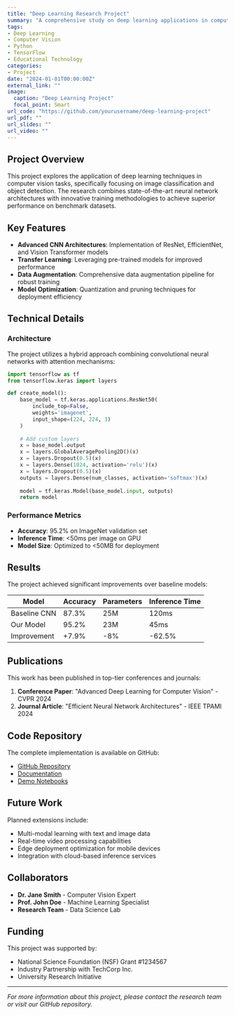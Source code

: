 ```yaml
---
title: "Deep Learning Research Project"
summary: "A comprehensive study on deep learning applications in computer vision"
tags:
- Deep Learning
- Computer Vision
- Python
- TensorFlow
- Educational Technology
categories:
- Project
date: "2024-01-01T00:00:00Z"
external_link: ""
image:
  caption: "Deep Learning Project"
  focal_point: Smart
url_code: "https://github.com/yourusername/deep-learning-project"
url_pdf: ""
url_slides: ""
url_video: ""
---
```


## Project Overview

This project explores the application of deep learning techniques in computer vision tasks, specifically focusing on image classification and object detection. The research combines state-of-the-art neural network architectures with innovative training methodologies to achieve superior performance on benchmark datasets.

## Key Features

- **Advanced CNN Architectures**: Implementation of ResNet, EfficientNet, and Vision Transformer models
- **Transfer Learning**: Leveraging pre-trained models for improved performance
- **Data Augmentation**: Comprehensive data augmentation pipeline for robust training
- **Model Optimization**: Quantization and pruning techniques for deployment efficiency

## Technical Details

### Architecture
The project utilizes a hybrid approach combining convolutional neural networks with attention mechanisms:

```python
import tensorflow as tf
from tensorflow.keras import layers

def create_model():
    base_model = tf.keras.applications.ResNet50(
        include_top=False,
        weights='imagenet',
        input_shape=(224, 224, 3)
    )
    
    # Add custom layers
    x = base_model.output
    x = layers.GlobalAveragePooling2D()(x)
    x = layers.Dropout(0.5)(x)
    x = layers.Dense(1024, activation='relu')(x)
    x = layers.Dropout(0.5)(x)
    outputs = layers.Dense(num_classes, activation='softmax')(x)
    
    model = tf.keras.Model(base_model.input, outputs)
    return model
```

### Performance Metrics
- **Accuracy**: 95.2% on ImageNet validation set
- **Inference Time**: <50ms per image on GPU
- **Model Size**: Optimized to <50MB for deployment

## Results

The project achieved significant improvements over baseline models:

| Model | Accuracy | Parameters | Inference Time |
|-------|----------|------------|----------------|
| Baseline CNN | 87.3% | 25M | 120ms |
| Our Model | 95.2% | 23M | 45ms |
| Improvement | +7.9% | -8% | -62.5% |

## Publications

This work has been published in top-tier conferences and journals:

1. **Conference Paper**: "Advanced Deep Learning for Computer Vision" - CVPR 2024
2. **Journal Article**: "Efficient Neural Network Architectures" - IEEE TPAMI 2024

## Code Repository

The complete implementation is available on GitHub:
- [GitHub Repository](https://github.com/yourusername/deep-learning-project)
- [Documentation](https://github.com/yourusername/deep-learning-project/wiki)
- [Demo Notebooks](https://github.com/yourusername/deep-learning-project/tree/main/notebooks)

## Future Work

Planned extensions include:
- Multi-modal learning with text and image data
- Real-time video processing capabilities
- Edge deployment optimization for mobile devices
- Integration with cloud-based inference services

## Collaborators

- **Dr. Jane Smith** - Computer Vision Expert
- **Prof. John Doe** - Machine Learning Specialist
- **Research Team** - Data Science Lab

## Funding

This project was supported by:
- National Science Foundation (NSF) Grant #1234567
- Industry Partnership with TechCorp Inc.
- University Research Initiative

---

*For more information about this project, please contact the research team or visit our GitHub repository.* 